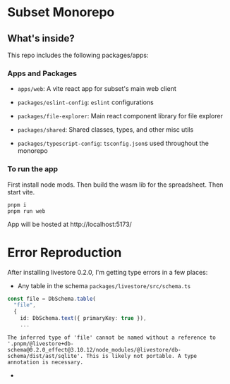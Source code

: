# Subset Monorepo

## What's inside?

This repo includes the following packages/apps:

### Apps and Packages

- `apps/web`: A vite react app for subset's main web client

- `packages/eslint-config`: `eslint` configurations
- `packages/file-explorer`: Main react component library for file explorer
- `packages/shared`: Shared classes, types, and other misc utils
- `packages/typescript-config`: `tsconfig.json`s used throughout the monorepo

###  To run the app

First install node mods. Then build the wasm lib for the spreadsheet. Then start vite.

```
pnpm i
pnpm run web
```

App will be hosted at http://localhost:5173/


# Error Reproduction

After installing livestore 0.2.0, I'm getting type errors in a few places: 

- Any table in the schema
 `packages/livestore/src/schema.ts`


```ts
const file = DbSchema.table(
  "file",
  {
    id: DbSchema.text({ primaryKey: true }),
    ...
```


```
The inferred type of 'file' cannot be named without a reference to '.pnpm/@livestore+db-schema@0.2.0_effect@3.10.12/node_modules/@livestore/db-schema/dist/ast/sqlite'. This is likely not portable. A type annotation is necessary.
```



- 